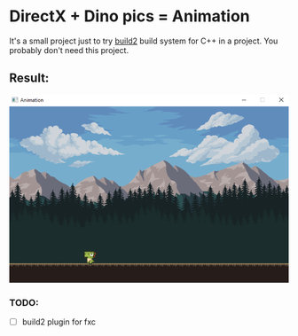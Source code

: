 # DirectX + Dino pics = Animation
It's a small project just to try [build2](https://build2.org/) build system for C++ in a project.
You probably don't need this project. 

## Result:

![alt text](https://github.com/b8u/animation/blob/master/animation.gif "animation preview")


### TODO:
- [ ] build2 plugin for fxc
